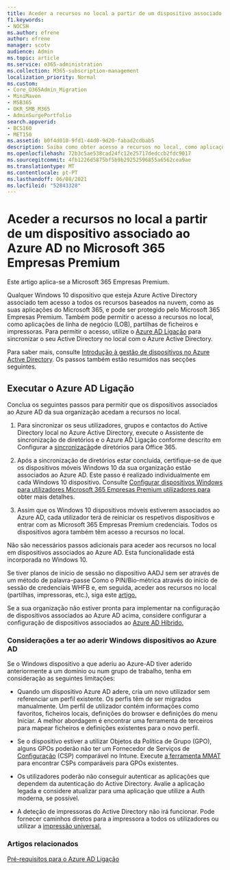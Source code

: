 ```yaml
---
title: Aceder a recursos no local a partir de um dispositivo associado ao Azure AD no Microsoft 365 Empresas
f1.keywords:
- NOCSH
ms.author: efrene
author: efrene
manager: scotv
audience: Admin
ms.topic: article
ms.service: o365-administration
ms.collection: M365-subscription-management
localization_priority: Normal
ms.custom:
- Core_O365Admin_Migration
- MiniMaven
- MSB365
- OKR_SMB_M365
- AdminSurgePortfolio
search.appverid:
- BCS160
- MET150
ms.assetid: b0f4d010-9fd1-44d0-9d20-fabad2cdbab5
description: Saiba como obter acesso a recursos no local, como aplicações de linha de negócio, partilhas de ficheiros e impressoras a partir de um Azure Active Directory dispositivo Windows 10 empresa.
ms.openlocfilehash: 72b3c5ae538cad24fc12e25717dedccb2fdc9017
ms.sourcegitcommit: 4fb1226d5875bf5b9b29252596855a6562cea9ae
ms.translationtype: MT
ms.contentlocale: pt-PT
ms.lasthandoff: 06/08/2021
ms.locfileid: "52843328"
---
```

# <a name="access-on-premises-resources-from-an-azure-ad-joined-device-in-microsoft-365-business-premium"></a>Aceder a recursos no local a partir de um dispositivo associado ao Azure AD no Microsoft 365 Empresas Premium

Este artigo aplica-se a Microsoft 365 Empresas Premium.

Qualquer Windows 10 dispositivo que esteja Azure Active Directory associado tem acesso a todos os recursos baseados na nuvem, como as suas aplicações do Microsoft 365, e pode ser protegido pelo Microsoft 365 Empresas Premium. Também pode permitir o acesso a recursos no local, como aplicações de linha de negócio (LOB), partilhas de ficheiros e impressoras. Para permitir o acesso, utilize o [Azure AD Ligação](/azure/active-directory/connect/active-directory-aadconnect) para sincronizar o seu Active Directory no local com o Azure Active Directory.

Para saber mais, consulte [Introdução à gestão de dispositivos no Azure Active Directory](/azure/active-directory/device-management-introduction).
Os passos também estão resumidos nas secções seguintes.

## <a name="run-azure-ad-connect"></a>Executar o Azure AD Ligação

Conclua os seguintes passos para permitir que os dispositivos associados ao Azure AD da sua organização acedam a recursos no local.

1. Para sincronizar os seus utilizadores, grupos e contactos do Active Directory local no Azure Active Directory, execute o Assistente de sincronização de diretórios e o Azure AD Ligação conforme descrito em Configurar a [sincronização](../enterprise/set-up-directory-synchronization.md)de diretórios para Office 365.

2. Após a sincronização de diretórios estar concluída, certifique-se de que os dispositivos móveis Windows 10 da sua organização estão associados ao Azure AD. Este passo é realizado individualmente em cada Windows 10 dispositivo. Consulte [Configurar dispositivos Windows para utilizadores Microsoft 365 Empresas Premium utilizadores para](set-up-windows-devices.md) obter mais detalhes.

3. Assim que os Windows 10 dispositivos móveis estiverem associados ao Azure AD, cada utilizador terá de reiniciar os respetivos dispositivos e entrar com as Microsoft 365 Empresas Premium credenciais. Todos os dispositivos agora também têm acesso a recursos no local.

Não são necessários passos adicionais para aceder aos recursos no local em dispositivos associados ao Azure AD. Esta funcionalidade está incorporada no Windows 10.

Se tiver planos de início de sessão no dispositivo AADJ sem ser através de um método de palavra-passe Como o PIN/Bio-métrica através do início de sessão de credenciais WHFB e, em seguida, aceder aos recursos no local (partilhas, impressoras, etc.), siga este [artigo.](/windows/security/identity-protection/hello-for-business/hello-hybrid-aadj-sso-base)

Se a sua organização não estiver pronta para implementar na configuração de dispositivos associados ao Azure AD acima, considere configurar a configuração de dispositivos associados ao [Azure AD Híbrido.](manage-windows-devices.md)

### <a name="considerations-when-you-join-windows-devices-to-azure-ad"></a>Considerações a ter ao aderir Windows dispositivos ao Azure AD

Se o Windows dispositivo a que aderiu ao Azure-AD tiver aderido anteriormente a um domínio ou num grupo de trabalho, tenha em consideração as seguintes limitações:

- Quando um dispositivo Azure AD adere, cria um novo utilizador sem referenciar um perfil existente. Os perfis têm de ser migrados manualmente. Um perfil de utilizador contém informações como favoritos, ficheiros locais, definições do browser e definições do menu Iniciar. A melhor abordagem é encontrar uma ferramenta de terceiros para mapear ficheiros e definições existentes para o novo perfil.

- Se o dispositivo estiver a utilizar Objetos da Política de Grupo (GPO), alguns GPOs poderão não ter um Fornecedor de Serviços de [Configuração](/windows/configuration/provisioning-packages/how-it-pros-can-use-configuration-service-providers) (CSP) comparável no Intune. Execute [a ferramenta MMAT](https://www.microsoft.com/download/details.aspx?id=45520) para encontrar CSPs comparáveis para GPOs existentes.

- Os utilizadores poderão não conseguir autenticar as aplicações que dependem da autenticação do Active Directory. Avalie a aplicação legada e considere atualizar para uma aplicação que utilize a Auth moderna, se possível.

- A deteção de impressoras do Active Directory não irá funcionar. Pode fornecer caminhos diretos para a impressora a todos os utilizadores ou utilizar a [impressão universal.](/universal-print/)

### <a name="related-articles"></a>Artigos relacionados

[Pré-requisitos para o Azure AD Ligação](/azure/active-directory/hybrid/how-to-connect-install-prerequisites)

